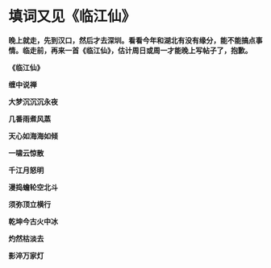 填词又见《临江仙》
====

			

**晚上就走，先到汉口，然后才去深圳。看看今年和湖北有没有缘分，能不能搞点事情。临走前，再来一首《临江仙》，估计周日或周一才能晚上写帖子了，抱歉。**

**《临江仙》**

**缠中说禅**

**大梦沉沉沉永夜**

**几番雨煮风蒸**

**天心如海海如倾**

**一啸云惊散**

**千江月怒明**

**漫捣蟾轮空北斗**

**须弥顶立横行**

**乾坤今古火中冰**

**灼然枯淡去**

**影淬万家灯**
